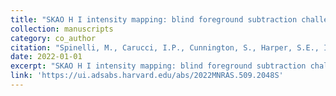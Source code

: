 ```yaml
---
title: "SKAO H I intensity mapping: blind foreground subtraction challenge"
collection: manuscripts
category: co_author
citation: "Spinelli, M., Carucci, I.P., Cunnington, S., Harper, S.E., Irfan, M.O., Fonseca, J., Pourtsidou, A., & Wolz, L. (2022). <i>textbackslash mnras</i> 509(2),  2048-2074. https://doi.org/10.1093/mnras/stab3064"
date: 2022-01-01
excerpt: "SKAO H I intensity mapping: blind foreground subtraction challenge"
link: 'https://ui.adsabs.harvard.edu/abs/2022MNRAS.509.2048S'
---
```


